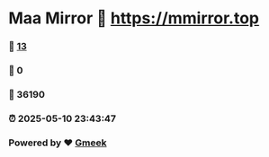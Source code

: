 # Maa Mirror :link: https://mmirror.top 
### :page_facing_up: [13](https://mmirror.top/tag.html) 
### :speech_balloon: 0 
### :hibiscus: 36190 
### :alarm_clock: 2025-05-10 23:43:47 
### Powered by :heart: [Gmeek](https://github.com/Meekdai/Gmeek)
